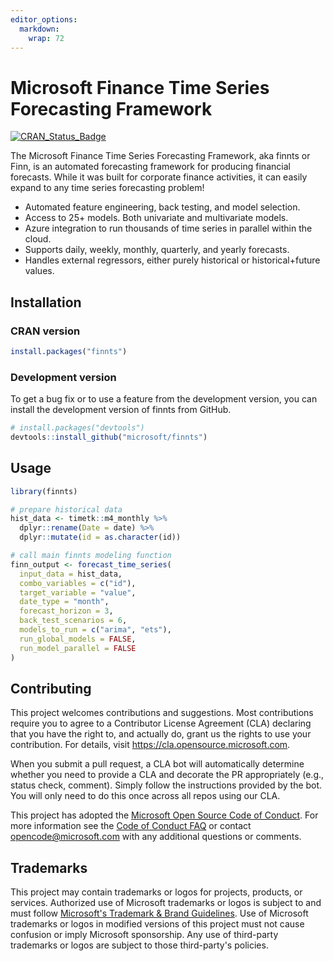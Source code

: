 ```yaml
---
editor_options: 
  markdown: 
    wrap: 72
---
```


# Microsoft Finance Time Series Forecasting Framework

<!-- badges: start -->

[![CRAN_Status_Badge](http://www.r-pkg.org/badges/version/finnts)](https://cran.r-project.org/package=finnts)

<!-- badges: end -->

The Microsoft Finance Time Series Forecasting Framework, aka finnts or
Finn, is an automated forecasting framework for producing financial
forecasts. While it was built for corporate finance activities, it can
easily expand to any time series forecasting problem!

-   Automated feature engineering, back testing, and model selection.
-   Access to 25+ models. Both univariate and multivariate models.
-   Azure integration to run thousands of time series in parallel within
    the cloud.
-   Supports daily, weekly, monthly, quarterly, and yearly forecasts.
-   Handles external regressors, either purely historical or
    historical+future values.

## Installation

### CRAN version

``` r
install.packages("finnts")
```

### Development version

To get a bug fix or to use a feature from the development version, you
can install the development version of finnts from GitHub.

``` r
# install.packages("devtools")
devtools::install_github("microsoft/finnts")
```

## Usage

``` r
library(finnts)

# prepare historical data
hist_data <- timetk::m4_monthly %>%
  dplyr::rename(Date = date) %>%
  dplyr::mutate(id = as.character(id))

# call main finnts modeling function
finn_output <- forecast_time_series(
  input_data = hist_data,
  combo_variables = c("id"),
  target_variable = "value",
  date_type = "month",
  forecast_horizon = 3,
  back_test_scenarios = 6, 
  models_to_run = c("arima", "ets"), 
  run_global_models = FALSE, 
  run_model_parallel = FALSE
)
```

## Contributing

This project welcomes contributions and suggestions. Most contributions
require you to agree to a Contributor License Agreement (CLA) declaring
that you have the right to, and actually do, grant us the rights to use
your contribution. For details, visit
<https://cla.opensource.microsoft.com>.

When you submit a pull request, a CLA bot will automatically determine
whether you need to provide a CLA and decorate the PR appropriately
(e.g., status check, comment). Simply follow the instructions provided
by the bot. You will only need to do this once across all repos using
our CLA.

This project has adopted the [Microsoft Open Source Code of
Conduct](https://opensource.microsoft.com/codeofconduct/). For more
information see the [Code of Conduct
FAQ](https://opensource.microsoft.com/codeofconduct/faq/) or contact
[opencode\@microsoft.com](mailto:opencode@microsoft.com) with any
additional questions or comments.

## Trademarks

This project may contain trademarks or logos for projects, products, or
services. Authorized use of Microsoft trademarks or logos is subject to
and must follow [Microsoft's Trademark & Brand
Guidelines](https://www.microsoft.com/en-us/legal/intellectualproperty/trademarks).
Use of Microsoft trademarks or logos in modified versions of this
project must not cause confusion or imply Microsoft sponsorship. Any use
of third-party trademarks or logos are subject to those third-party's
policies.
